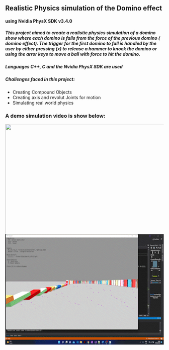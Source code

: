 ## Realistic Physics simulation of the Domino effect

#### using Nvidia PhysX SDK v3.4.0

##### This project aimed to create a realistic physics simulation of a domino show where each domino is falls from the force of the previous domino ( domino effect). The trigger for the first domino to fall is handled by the user by either pressing (x) to release a hammer to knock the domino or using the arror keys to move a ball with force to hit the domino.

##### Languages C++, C and the Nvidia PhysX SDK are used

##### Challenges faced in this project: 
- Creating Compound Objects
- Creating axis and revolut Joints for motion
- Simulating real world physics

### A demo simulation video is show below: 


<a href="url"><img src="https://github.com/douglascarrie/Domino-Physics-Simulation/blob/master/Videos/demo1.gif" align="left" height="351" width="624" ></a>

###  

<a href="url"><img src="https://github.com/douglascarrie/Domino-Physics-Simulation/blob/master/Videos/demo2.gif" align="left" height="351" width="624" ></a>
